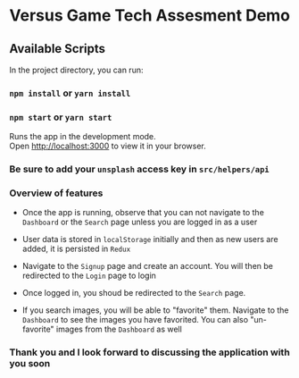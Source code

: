 # Versus Game Tech Assesment Demo


## Available Scripts

In the project directory, you can run:

### `npm install` or `yarn install`

### `npm start` or `yarn start`

Runs the app in the development mode.\
Open [http://localhost:3000](http://localhost:3000) to view it in your browser.


### Be sure to add your `unsplash` access key in `src/helpers/api`

### Overview of features
 * Once the app is running, observe that you can not navigate to the `Dashboard` or the `Search` page unless you are logged in as a user

* User data is stored in `localStorage` initially and then as new users are added, it is persisted in `Redux`

* Navigate to the `Signup` page and create an account. You will then be redirected to the `Login` page to login

* Once logged in, you shoud be redirected to the `Search` page.

* If you search images, you will be able to "favorite" them. Navigate to the `Dashboard` to see the images you have favorited. You can also "un-favorite" images from the `Dashboard` as well


### Thank you and I look forward to discussing the application with you soon
